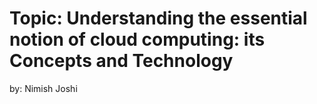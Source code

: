 # Topic: Understanding the essential notion of cloud computing: its Concepts and Technology

  by: Nimish Joshi
